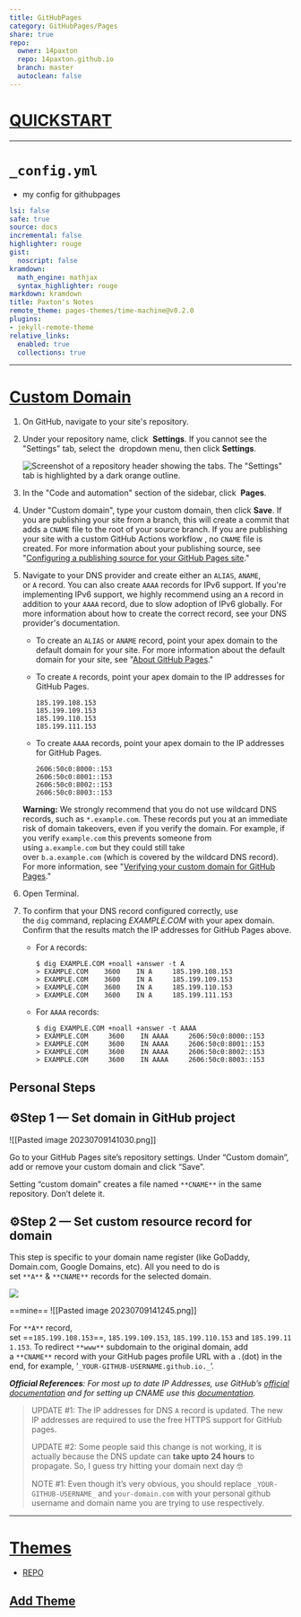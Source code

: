 ```yaml
---
title: GitHubPages  
category: GitHubPages/Pages  
share: true  
repo:  
  owner: 14paxton  
  repo: 14paxton.github.io  
  branch: master  
  autoclean: false  
---
```


# [QUICKSTART](https://docs.github.com/en/pages/quickstart)

___

# `_config.yml`

- my config for githubpages

```yml
lsi: false
safe: true
source: docs
incremental: false
highlighter: rouge
gist:
  noscript: false
kramdown:
  math_engine: mathjax
  syntax_highlighter: rouge
markdown: kramdown
title: Paxton's Notes
remote_theme: pages-themes/time-machine@v0.2.0
plugins:
- jekyll-remote-theme 
relative_links:
  enabled: true
  collections: true

```

---

# [Custom Domain](https://docs.github.com/en/pages/configuring-a-custom-domain-for-your-github-pages-site)

1. On GitHub, navigate to your site's repository.
    
2. Under your repository name, click  **Settings**. If you cannot see the "Settings" tab, select the  dropdown menu, then click **Settings**.
    
    ![Screenshot of a repository header showing the tabs. The "Settings" tab is highlighted by a dark orange outline.](https://docs.github.com/assets/cb-28266/images/help/repository/repo-actions-settings.png)
    
3. In the "Code and automation" section of the sidebar, click  **Pages**.
    
4. Under "Custom domain", type your custom domain, then click **Save**. If you are publishing your site from a branch, this will create a commit that adds a `CNAME` file to the root of your source branch. If you are publishing your site with a custom GitHub Actions workflow , no `CNAME` file is created. For more information about your publishing source, see "[Configuring a publishing source for your GitHub Pages site](https://docs.github.com/en/pages/getting-started-with-github-pages/configuring-a-publishing-source-for-your-github-pages-site)."
    
5. Navigate to your DNS provider and create either an `ALIAS`, `ANAME`, or `A` record. You can also create `AAAA` records for IPv6 support. If you're implementing IPv6 support, we highly recommend using an `A` record in addition to your `AAAA` record, due to slow adoption of IPv6 globally. For more information about how to create the correct record, see your DNS provider's documentation.
    
    - To create an `ALIAS` or `ANAME` record, point your apex domain to the default domain for your site. For more information about the default domain for your site, see "[About GitHub Pages](https://docs.github.com/en/pages/getting-started-with-github-pages/about-github-pages#types-of-github-pages-sites)."
    - To create `A` records, point your apex domain to the IP addresses for GitHub Pages.
        
        ```shell
        185.199.108.153
        185.199.109.153
        185.199.110.153
        185.199.111.153
        ```
        
    - To create `AAAA` records, point your apex domain to the IP addresses for GitHub Pages.
        
        ```shell
        2606:50c0:8000::153
        2606:50c0:8001::153
        2606:50c0:8002::153
        2606:50c0:8003::153
        ```
        
    
    **Warning:** We strongly recommend that you do not use wildcard DNS records, such as `*.example.com`. These records put you at an immediate risk of domain takeovers, even if you verify the domain. For example, if you verify `example.com` this prevents someone from using `a.example.com` but they could still take over `b.a.example.com` (which is covered by the wildcard DNS record). For more information, see "[Verifying your custom domain for GitHub Pages](https://docs.github.com/en/pages/configuring-a-custom-domain-for-your-github-pages-site/verifying-your-custom-domain-for-github-pages)."
    
6. Open Terminal.
    
7. To confirm that your DNS record configured correctly, use the `dig` command, replacing _EXAMPLE.COM_ with your apex domain. Confirm that the results match the IP addresses for GitHub Pages above.
    
    - For `A` records:
        
        ```shell
        $ dig EXAMPLE.COM +noall +answer -t A
        > EXAMPLE.COM    3600    IN A     185.199.108.153
        > EXAMPLE.COM    3600    IN A     185.199.109.153
        > EXAMPLE.COM    3600    IN A     185.199.110.153
        > EXAMPLE.COM    3600    IN A     185.199.111.153
        ```
        
    - For `AAAA` records:
        
        ```shell
        $ dig EXAMPLE.COM +noall +answer -t AAAA
        > EXAMPLE.COM     3600    IN AAAA     2606:50c0:8000::153
        > EXAMPLE.COM     3600    IN AAAA     2606:50c0:8001::153
        > EXAMPLE.COM     3600    IN AAAA     2606:50c0:8002::153
        > EXAMPLE.COM     3600    IN AAAA     2606:50c0:8003::153
        ```

##  Personal Steps

## ⚙️Step 1 — Set domain in GitHub project

![[Pasted image 20230709141030.png]]

Go to your GitHub Pages site’s repository settings. Under “Custom domain”, add or remove your custom domain and click “Save”.

Setting “custom domain” creates a file named `**CNAME**` in the same repository. Don’t delete it.

## ⚙️Step 2 — Set custom resource record for domain

This step is specific to your domain name register (like GoDaddy, Domain.com, Google Domains, etc). All you need to do is set `**A**` & `**CNAME**` records for the selected domain.

![](https://miro.medium.com/v2/resize:fit:2000/1*lT1CCfb9jX74vGrsF5AoLA.png)

==mine==
![[Pasted image 20230709141245.png]]

For `**A**` record, set ==`185.199.108.153`==, `185.199.109.153`, `185.199.110.153` and `185.199.111.153`. To redirect `**www**` subdomain to the original domain, add a `**CNAME**` record with your GitHub pages profile URL with a `.`(dot) in the end, for example, ‘`_YOUR-GITHUB-USERNAME.github.io._`’.

**_Official References_**_: For most up to date IP Addresses, use GitHub’s_ [_official documentation_](https://help.github.com/articles/setting-up-an-apex-domain/) _and for setting up CNAME use this_ [_documentation_](https://help.github.com/articles/setting-up-a-www-subdomain/)_._



> UPDATE #1: The IP addresses for DNS `A` record is updated. The new IP addresses are required to use the free HTTPS support for GitHub pages.
> 
> UPDATE #2: Some people said this change is not working, it is actually because the DNS update can **take upto** **24 hours** to propagate. So, I guess try hitting your domain next day 🤓
> 
> NOTE #1: Even though it’s very obvious, you should replace `_YOUR-GITHUB-USERNAME_` and `your-domain.com` with your personal github username and domain name you are trying to use respectively.


---

# [Themes](https://pages.github.com/themes/)
- [REPO](https://github.com/pages-themes)

## [Add Theme](https://docs.github.com/en/pages/setting-up-a-github-pages-site-with-jekyll/adding-a-theme-to-your-github-pages-site-using-jekyll)

